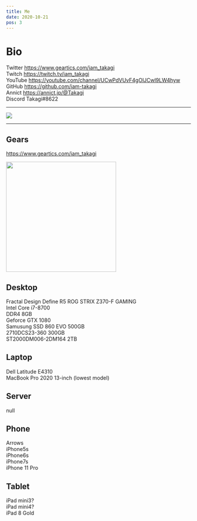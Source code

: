 ```yaml
---
title: Me
date: 2020-10-21
pos: 3
---
```


# Bio 

Twitter  https://www.geartics.com/iam_takagi<br/>
Twitch   https://twitch.tv/iam_takagi<br/>
YouTube  https://youtube.com/channel/UCwPdVUvF4gOlJCwl9LW4hyw<br/>
GitHub   https://github.com/iam-takagi<br/>
Annict   https://annict.jp/@Takagi<br/>
Discord Takagi#8622

 * * *

<img src="https://grass-graph.moshimo.works/images/iam-takagi.png">

 * * *

## Gears
https://www.geartics.com/iam_takagi

<img src="https://i.imgur.com/wV665pE.jpg" width="300"><br/>

## Desktop
Fractal Design Define R5
ROG STRIX Z370-F GAMING<br/>
Intel Core i7-8700<br/>
DDR4 8GB<br/>
Geforce GTX 1080<br/>
Samusung SSD 860 EVO 500GB<br/>
2710DCS23-360 300GB<br/>
ST2000DM006-2DM164 2TB<br/>

## Laptop
Dell Latitude E4310<br/>
MacBook Pro 2020 13-inch (lowest model)<br/>

## Server
null

## Phone
Arrows<br/>
iPhone5s<br/>
iPhone6s<br/>
iPhone7s<br/>
iPhone 11 Pro<br/>

## Tablet
iPad mini3?<br/>
iPad mini4?<br/>
iPad 8 Gold<br/>
